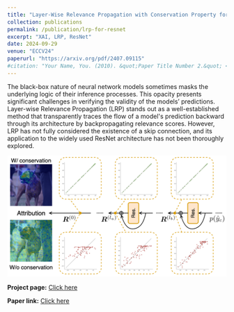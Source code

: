 ```yaml
---
title: "Layer-Wise Relevance Propagation with Conservation Property for ResNet"
collection: publications
permalink: /publication/lrp-for-resnet
excerpt: "XAI, LRP, ResNet"
date: 2024-09-29
venue: "ECCV24"
paperurl: "https://arxiv.org/pdf/2407.09115"
#citation: "Your Name, You. (2010). &quot;Paper Title Number 2.&quot; <i>Journal 1</i>. 1(2)."
---
```


The black-box nature of neural network models sometimes masks the underlying logic of their inference processes. This opacity presents significant challenges in verifying the validity of the models’ predictions. Layer-wise Relevance Propagation (LRP) stands out as a well-established method that transparently traces the flow of a model's prediction backward through its architecture by backpropagating relevance scores. However, LRP has not fully considered the existence of a skip connection, and its application to the widely used ResNet architecture has not been thoroughly explored.

<p><img src="https://github.com/FelixDou/FelixDou.github.io/raw/86ba8bf5d0caf18d363e96d113f0b5fd5283bc2f/images/eye-catch.png" alt="Method" style="max-width: 100%; height: auto;"></p>

**Project page:** [Click here](https://5ei74r0.github.io/lrp-for-resnet.page/)

**Paper link:** [Click here](https://arxiv.org/pdf/2407.09115)
